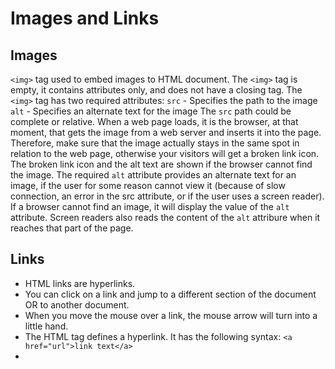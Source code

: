 # Images and Links

## Images
`<img>` tag used to embed images to HTML document.
The `<img>` tag is empty, it contains attributes only, and does not have a closing tag.
The `<img>` tag has two required attributes:
  `src` - Specifies the path to the image
  `alt` - Specifies an alternate text for the image
The `src` path could be complete or relative.
When a web page loads, it is the browser, at that moment, that gets the image from a web server and inserts it into the page. Therefore, make sure that the image actually stays in the same spot in relation to the web page, otherwise your visitors will get a broken link icon. The broken link icon and the alt text are shown if the browser cannot find the image.
The required `alt` attribute provides an alternate text for an image, if the user for some reason cannot view it (because of slow connection, an error in the src attribute, or if the user uses a screen reader).
If a browser cannot find an image, it will display the value of the `alt` attribute.
Screen readers also reads the content of the `alt` attribure when it reaches that part of the page.

## Links
- HTML links are hyperlinks.
- You can click on a link and jump to a different section of the document OR to another document.
- When you move the mouse over a link, the mouse arrow will turn into a little hand.
- The HTML <a> tag defines a hyperlink. It has the following syntax:
`<a href="url">link text</a>`
- 
